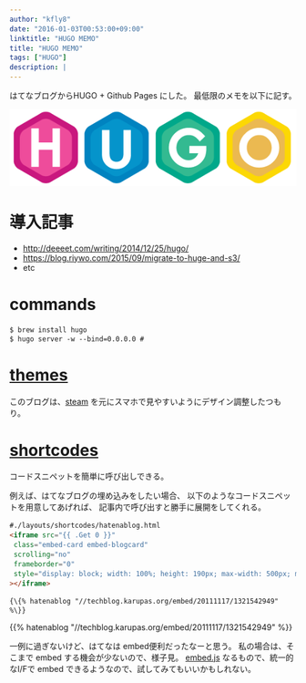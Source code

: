 ```yaml
---
author: "kfly8"
date: "2016-01-03T00:53:00+09:00"
linktitle: "HUGO MEMO"
title: "HUGO MEMO"
tags: ["HUGO"]
description: |
---
```


はてなブログからHUGO + Github Pages にした。
最低限のメモを以下に記す。

<a href="https://gohugo.io/">![HUGO](/img/post/2016/hugo-logo.png)</a>

# 導入記事

- http://deeeet.com/writing/2014/12/25/hugo/
- https://blog.riywo.com/2015/09/migrate-to-huge-and-s3/
- etc

# commands

```shell
$ brew install hugo
$ hugo server -w --bind=0.0.0.0 #
```

# [themes](http://themes.gohugo.io/)

このブログは、[steam](http://themes.gohugo.io/steam/) を元にスマホで見やすいようにデザイン調整したつもり。

# [shortcodes](https://gohugo.io/extras/shortcodes/)

コードスニペットを簡単に呼び出しできる。

例えば、はてなブログの埋め込みをしたい場合、
以下のようなコードスニペットを用意してあげれば、
記事内で呼び出すと勝手に展開をしてくれる。

```html
#./layouts/shortcodes/hatenablog.html
<iframe src="{{ .Get 0 }}"
 class="embed-card embed-blogcard"
 scrolling="no"
 frameborder="0"
 style="display: block; width: 100%; height: 190px; max-width: 500px; margin: 10px 0px;"
></iframe>
```

```
{\{% hatenablog "//techblog.karupas.org/embed/20111117/1321542949" %\}}
```

{{% hatenablog "//techblog.karupas.org/embed/20111117/1321542949" %}}

一例に過ぎないけど、はてなは embed便利だったなーと思う。
私の場合は、そこまで embed する機会が少ないので、様子見。
[embed.js](http://riteshkr.com/embed.js/) なるもので、統一的なI/Fで embed できるようなので、試してみてもいいかもしれない。


